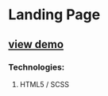 # Landing Page

## [view demo](https://ashmankevich.github.io/axit/)

### Technologies:
1. HTML5 / SCSS
